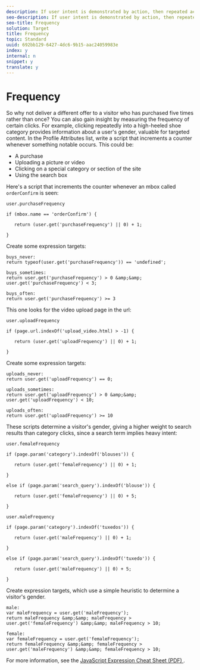 ```yaml
---
description: If user intent is demonstrated by action, then repeated action increases confidence in that intent.
seo-description: If user intent is demonstrated by action, then repeated action increases confidence in that intent.
seo-title: Frequency
solution: Target
title: Frequency
topic: Standard
uuid: 692bb129-6427-4dc6-9b15-aac24059983e
index: y
internal: n
snippet: y
translate: y
---
```


# Frequency

So why not deliver a different offer to a visitor who has purchased five times rather than once? You can also gain insight by measuring the frequency of certain clicks. For example, clicking repeatedly into a high-heeled shoe category provides information about a user's gender, valuable for targeted content.
In the Profile Attributes list, write a script that increments a counter whenever something notable occurs. This could be:

* A purchase
* Uploading a picture or video
* Clicking on a special category or section of the site
* Using the search box

Here's a script that increments the counter whenever an mbox called ` orderConfirm` is seen: 

```
user.purchaseFrequency 
 
if (mbox.name == 'orderConfirm') { 
 
   return (user.get('purchaseFrequency') || 0) + 1; 
 
} 
```

Create some expression targets:

```
buys_never: 
return typeof(user.get('purchaseFrequency')) == 'undefined'; 
 
buys_sometimes: 
return user.get('purchaseFrequency') > 0 &amp;&amp; user.get('purchaseFrequency') < 3; 
 
buys_often: 
return user.get('purchaseFrequency') >= 3 
```

This one looks for the video upload page in the url:

```
user.uploadFrequency 
 
if (page.url.indexOf('upload_video.html) > -1) { 
 
   return (user.get('uploadFrequency') || 0) + 1; 
 
} 
```

Create some expression targets:

```
uploads_never: 
return user.get('uploadFrequency') == 0; 
 
uploads_sometimes: 
return user.get('uploadFrequency') > 0 &amp;&amp; user.get('uploadFrequency') < 10; 
 
uploads_often: 
return user.get('uploadFrequency') >= 10 
```

These scripts determine a visitor's gender, giving a higher weight to search results than category clicks, since a search term implies heavy intent:

```
user.femaleFrequency 
 
if (page.param('category').indexOf('blouses')) { 
 
   return (user.get('femaleFrequency') || 0) + 1; 
 
} 
 
else if (page.param('search_query').indexOf('blouse')) { 
 
   return (user.get('femaleFrequency') || 0) + 5; 
 
} 
 
user.maleFrequency 
 
if (page.param('category').indexOf('tuxedos')) { 
 
   return (user.get('maleFrequency') || 0) + 1; 
 
} 
 
else if (page.param('search_query').indexOf('tuxedo')) { 
 
   return (user.get('maleFrequency') || 0) + 5; 
 
} 
```

Create expression targets, which use a simple heuristic to determine a visitor's gender.

```
male: 
var maleFrequency = user.get('maleFrequency'); 
return maleFrequency &amp;&amp; maleFrequency > user.get('femaleFrequency') &amp;&amp; maleFrequency > 10; 
 
female: 
var femaleFrequency = user.get('femaleFrequency'); 
return femaleFrequency &amp;&amp; femaleFrequency > user.get('maleFrequency') &amp;&amp; femaleFrequency > 10;
```

For more information, see the [ JavaScript Expression Cheat Sheet (PDF) ](http://marketing.adobe.com/resources/help/en_US/tnt/pdf/js_expression_cheat_sheet.pdf). 
